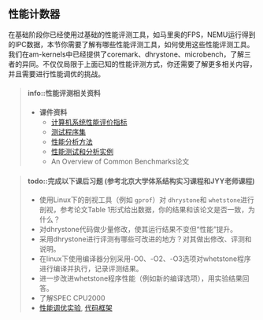 ## 性能计数器

在基础阶段你已经使用过基础的性能评测工具，如马里奥的FPS，NEMU运行得到的IPC数据，本节你需要了解有哪些性能评测工具，如何使用这些性能评测工具。我们在am-kernels中已经提供了coremark、dhrystone、microbench，了解三者的异同。不仅仅局限于上面已知的性能评测方式，你还需要了解更多相关内容，并且需要进行性能调优的挑战。

> #### info::性能评测相关资料
>
> * **课件资料**
>   * [计算机系统性能评价指标](https://foxsen.github.io/archbase/%E8%AE%A1%E7%AE%97%E6%9C%BA%E7%B3%BB%E7%BB%9F%E6%80%A7%E8%83%BD%E8%AF%84%E4%BB%B7%E4%B8%8E%E6%80%A7%E8%83%BD%E5%88%86%E6%9E%90.html#%E6%B5%8B%E8%AF%95%E7%A8%8B%E5%BA%8F%E9%9B%86)
>   * [测试程序集](https://foxsen.github.io/archbase/%E8%AE%A1%E7%AE%97%E6%9C%BA%E7%B3%BB%E7%BB%9F%E6%80%A7%E8%83%BD%E8%AF%84%E4%BB%B7%E4%B8%8E%E6%80%A7%E8%83%BD%E5%88%86%E6%9E%90.html#%E6%B5%8B%E8%AF%95%E7%A8%8B%E5%BA%8F%E9%9B%86)
>   * [性能分析方法](https://foxsen.github.io/archbase/%E8%AE%A1%E7%AE%97%E6%9C%BA%E7%B3%BB%E7%BB%9F%E6%80%A7%E8%83%BD%E8%AF%84%E4%BB%B7%E4%B8%8E%E6%80%A7%E8%83%BD%E5%88%86%E6%9E%90.html#%E6%80%A7%E8%83%BD%E5%88%86%E6%9E%90%E6%96%B9%E6%B3%95)
>   * [性能测试和分析实例](https://foxsen.github.io/archbase/%E8%AE%A1%E7%AE%97%E6%9C%BA%E7%B3%BB%E7%BB%9F%E6%80%A7%E8%83%BD%E8%AF%84%E4%BB%B7%E4%B8%8E%E6%80%A7%E8%83%BD%E5%88%86%E6%9E%90.html#%E6%80%A7%E8%83%BD%E6%B5%8B%E8%AF%95%E5%92%8C%E5%88%86%E6%9E%90%E5%AE%9E%E4%BE%8B)
>   * An Overview of Common Benchmarks论文


> #### todo::完成以下课后习题  (参考北京大学体系结构实习课程和JYY老师课程)
>
> * 使用Linux下的剖视工具（例如 `gprof`）对 `dhrystone`和 `whetstone`进行剖视，参考论文Table 1形式给出数据，你的结果和该论文是否一致，为什么？
> * 对dhrystone代码做少量修改，使其运行结果不变但“性能”提升。
> * 采用dhrystone进行评测有哪些可改进的地方？对其做出修改、评测和说明。
> * 在linux下使用编译器分别采用-O0、-O2、-O3选项对whetstone程序进行编译并执行，记录评测结果。
> * 进一步改进whetstone程序性能（例如新的编译选项），用实验结果回答。
> * 了解SPEC CPU2000
> * [性能调优实验](http://jyywiki.cn/ICS/2021/labs/Lab3), [代码框架](https://github.com/NJU-ProjectN/ics-workbench/tree/lab3/perftune)

